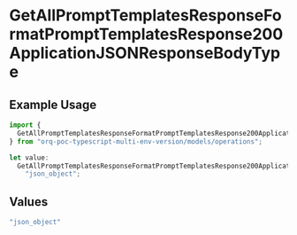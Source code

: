 # GetAllPromptTemplatesResponseFormatPromptTemplatesResponse200ApplicationJSONResponseBodyType

## Example Usage

```typescript
import {
  GetAllPromptTemplatesResponseFormatPromptTemplatesResponse200ApplicationJSONResponseBodyType,
} from "orq-poc-typescript-multi-env-version/models/operations";

let value:
  GetAllPromptTemplatesResponseFormatPromptTemplatesResponse200ApplicationJSONResponseBodyType =
    "json_object";
```

## Values

```typescript
"json_object"
```